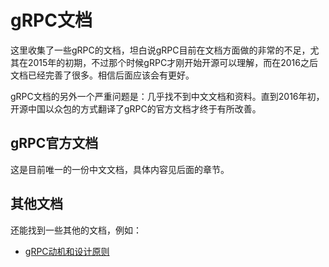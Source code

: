 gRPC文档
=========

这里收集了一些gRPC的文档，坦白说gRPC目前在文档方面做的非常的不足，尤其在2015年的初期，不过那个时候gRPC才刚开始开源可以理解，而在2016之后文档已经完善了很多。相信后面应该会有更好。

gRPC文档的另外一个严重问题是：几乎找不到中文文档和资料。直到2016年初，开源中国以众包的方式翻译了gRPC的官方文档才终于有所改善。

## gRPC官方文档

这是目前唯一的一份中文文档，具体内容见后面的章节。

## 其他文档

还能找到一些其他的文档，例如：

- [gRPC动机和设计原则](motivation.md)